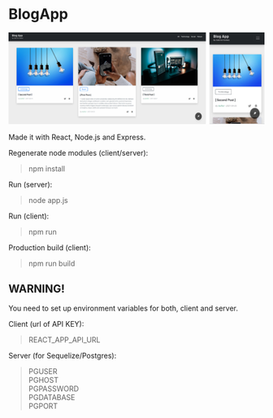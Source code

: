 # BlogApp

![Screenshot](https://raw.githubusercontent.com/gabrielgagz/BlogApp/main/Screenshot.png)

Made it with React, Node.js and Express.

Regenerate node modules (client/server):

>npm install

Run (server):

>node app.js

Run (client):

>npm run


Production build (client):

>npm run build


WARNING!
--------

You need to set up environment variables for both, client and server.

Client (url of API KEY):

>REACT_APP_API_URL

Server (for Sequelize/Postgres):


>PGUSER  
>PGHOST  
>PGPASSWORD  
>PGDATABASE  
>PGPORT